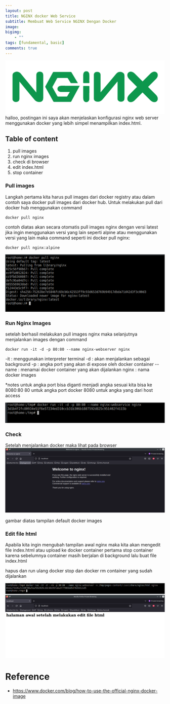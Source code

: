 ```yaml
---
layout: post
title: NGINX docker Web Service
subtitle: Membuat Web Service NGINX Dengan Docker
image:
bigimg: 
    - ""
tags: [fundamental, basic]
comments: true
---
```

![banner](../img/NGINX-logo-rgb-large.png)
halloo, postingan ini saya akan menjelaskan konfigurasi nginx web server menggunakan docker yang lebih simpel menampilkan index.html.

## Table of content
1. pull images
2. run nginx images
3. check di browser
4. edit index.html
5. stop container


### Pull images
Langkah pertama kita harus pull images dari docker registry atau dalam contoh saya docker pull images dari docker hub.
Untuk melakukan pull dari docker hub menggunakan command

```
docker pull nginx
```

contoh diatas akan secara otomatis pull images nginx dengan versi latest
jika ingin menggunakan versi yang lain seperti alpine atau menggunakan versi yang lain maka command seperti ini
docker pull nginx:<gunakan versi yang ingin digunakan>

```
docker pull nginx:alpine
```

![docker pull](../img/Screenshot_20221217_090852.png)

### Run Nginx Images
setelah berhasil melakukan pull images nginx maka selanjutnya menjalankan images dengan command

```
docker run -it -d -p 80:80 --name nginx-webserver nginx
```

-it : menggunakan interpreter terminal
-d : akan menjalankan sebagai background
-p : angka port yang akan di expose oleh docker container
--name : menamai docker container yang akan dijalankan
nginx : nama docker images

*notes
untuk angka port bisa diganti menjadi angka sesuai kita bisa ke 8080:80
80 untuk angka port docker
8080 untuk angka yang dari host access

![docker run](../img/Screenshot_20221217_091832.png)

### Check 
Setelah menjalankan docker maka lihat pada browser
![browser 1](../img/Screenshot_20221217_091846.png)

gambar diatas tampilan default docker images

### Edit file html
Apabila kita ingin mengubah tampilan awal nginx maka kita akan mengedit file index.html atau upload ke docker container
pertama stop container karena sebelumnya container masih berjalan di background
lalu buat file index.html

hapus dan run ulang 
docker stop dan docker rm container yang sudah dijalankan

![docker run](../img/Screenshot_20221217_102521.png)
![browser 2](../img/Screenshot_20221217_102456.png)


# Reference
- <https://www.docker.com/blog/how-to-use-the-official-nginx-docker-image>